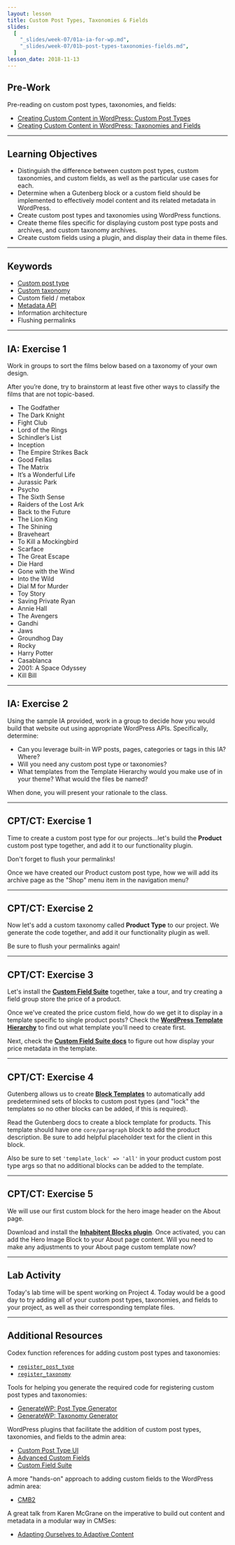 ```yaml
---
layout: lesson
title: Custom Post Types, Taxonomies & Fields
slides:
  [
    "_slides/week-07/01a-ia-for-wp.md",
    "_slides/week-07/01b-post-types-taxonomies-fields.md",
  ]
lesson_date: 2018-11-13
---
```


## Pre-Work

Pre-reading on custom post types, taxonomies, and fields:

- [Creating Custom Content in WordPress: Custom Post Types](http://premium.wpmudev.org/blog/creating-content-custom-post-types/)
- [Creating Custom Content in WordPress: Taxonomies and Fields](http://premium.wpmudev.org/blog/creating-content-taxonomies-and-fields/)

---

## Learning Objectives

- Distinguish the difference between custom post types, custom taxonomies, and custom fields, as well as the particular use cases for each.
- Determine when a Gutenberg block or a custom field should be implemented to effectively model content and its related metadata in WordPress.
- Create custom post types and taxonomies using WordPress functions.
- Create theme files specific for displaying custom post type posts and archives, and custom taxonomy archives.
- Create custom fields using a plugin, and display their data in theme files.

---

## Keywords

- [Custom post type](https://codex.wordpress.org/Post_Types)
- [Custom taxonomy](https://codex.wordpress.org/Taxonomies)
- Custom field / metabox
- [Metadata API](https://codex.wordpress.org/Metadata_API)
- Information architecture
- Flushing permalinks

---

## IA: Exercise 1

Work in groups to sort the films below based on a taxonomy of your own design.

After you’re done, try to brainstorm at least five other ways to classify the films that are not topic-based.

- The Godfather
- The Dark Knight
- Fight Club
- Lord of the Rings
- Schindler’s List
- Inception
- The Empire Strikes Back
- Good Fellas
- The Matrix
- It’s a Wonderful Life
- Jurassic Park
- Psycho
- The Sixth Sense
- Raiders of the Lost Ark
- Back to the Future
- The Lion King
- The Shining
- Braveheart
- To Kill a Mockingbird
- Scarface
- The Great Escape
- Die Hard
- Gone with the Wind
- Into the Wild
- Dial M for Murder
- Toy Story
- Saving Private Ryan
- Annie Hall
- The Avengers
- Gandhi
- Jaws
- Groundhog Day
- Rocky
- Harry Potter
- Casablanca
- 2001: A Space Odyssey
- Kill Bill

---

## IA: Exercise 2

Using the sample IA provided, work in a group to decide how you would build that website out using appropriate WordPress APIs. Specifically, determine:

- Can you leverage built-in WP posts, pages, categories or tags in this IA? Where?
- Will you need any custom post type or taxonomies?
- What templates from the Template Hierarchy would you make use of in your theme? What would the files be named?

When done, you will present your rationale to the class.

---

## CPT/CT: Exercise 1

Time to create a custom post type for our projects...let's build the **Product** custom post type together, and add it to our functionality plugin.

Don't forget to flush your permalinks!

Once we have created our Product custom post type, how we will add its archive page as the "Shop" menu item in the navigation menu?

---

## CPT/CT: Exercise 2

Now let's add a custom taxonomy called **Product Type** to our project. We generate the code together, and add it our functionality plugin as well.

Be sure to flush your permalinks again!

---

## CPT/CT: Exercise 3

Let's install the [**Custom Field Suite**](https://en-ca.wordpress.org/plugins/custom-field-suite/) together, take a tour, and try creating a field group store the price of a product.

Once we've created the price custom field, how do we get it to display in a template specific to single product posts? Check the [**WordPress Template Hierarchy**](https://wphierarchy.com/) to find out what template you'll need to create first.

Next, check the [**Custom Field Suite docs**](http://customfieldsuite.com/) to figure out how display your price metadata in the template.

---

## CPT/CT: Exercise 4

Gutenberg allows us to create [**Block Templates**](https://wordpress.org/gutenberg/handbook/templates/) to automatically add predetermined sets of blocks to custom post types (and "lock" the templates so no other blocks can be added, if this is required).

Read the Gutenberg docs to create a block template for products. This template should have one `core/paragraph` block to add the product description. Be sure to add helpful placeholder text for the client in this block.

Also be sure to set `'template_lock' => 'all'` in your product custom post type args so that no additional blocks can be added to the template.

---

## CPT/CT: Exercise 5

We will use our first custom block for the hero image header on the About page.

Download and install the [**Inhabitent Blocks plugin**](https://github.com/redacademy/inhabitent-blocks). Once activated, you can add the Hero Image Block to your About page content. Will you need to make any adjustments to your About page custom template now?

---

## Lab Activity

Today's lab time will be spent working on Project 4. Today would be a good day to try adding all of your custom post types, taxonomies, and fields to your project, as well as their corresponding template files.

---

## Additional Resources

Codex function references for adding custom post types and taxonomies:

- [`register_post_type`](https://codex.wordpress.org/Function_Reference/register_post_type)
- [`register_taxonomy`](https://codex.wordpress.org/Function_Reference/register_taxonomy)

Tools for helping you generate the required code for registering custom post types and taxonomies:

- [GenerateWP: Post Type Generator](https://generatewp.com/post-type/)
- [GenerateWP: Taxonomy Generator](https://generatewp.com/taxonomy/)

WordPress plugins that facilitate the addition of custom post types, taxonomies, and fields to the admin area:

- [Custom Post Type UI](https://wordpress.org/plugins/custom-post-type-ui/)
- [Advanced Custom Fields](https://en-ca.wordpress.org/plugins/advanced-custom-fields/)
- [Custom Field Suite](https://en-ca.wordpress.org/plugins/custom-field-suite/)

A more "hands-on" approach to adding custom fields to the WordPress admin area:

- [CMB2](https://github.com/WebDevStudios/cmb2)

A great talk from Karen McGrane on the imperative to build out content and metadata in a modular way in CMSes:

- [Adapting Ourselves to Adaptive Content](https://karenmcgrane.com/2012/09/04/adapting-ourselves-to-adaptive-content-video-slides-and-transcript-oh-my/)

